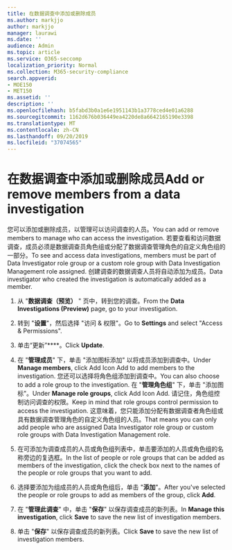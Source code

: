 ```yaml
---
title: 在数据调查中添加或删除成员
ms.author: markjjo
author: markjjo
manager: laurawi
ms.date: ''
audience: Admin
ms.topic: article
ms.service: O365-seccomp
localization_priority: Normal
ms.collection: M365-security-compliance
search.appverid:
- MOE150
- MET150
ms.assetid: ''
description: ''
ms.openlocfilehash: b5fabd3b0a1e6e1951143b1a3778ced4e01a6288
ms.sourcegitcommit: 1162d676b036449ea4220de8a6642165190e3398
ms.translationtype: MT
ms.contentlocale: zh-CN
ms.lasthandoff: 09/20/2019
ms.locfileid: "37074565"
---
```

# <a name="add-or-remove-members-from-a-data-investigation"></a><span data-ttu-id="3f15f-102">在数据调查中添加或删除成员</span><span class="sxs-lookup"><span data-stu-id="3f15f-102">Add or remove members from a data investigation</span></span>

<span data-ttu-id="3f15f-103">您可以添加或删除成员，以管理可以访问调查的人员。</span><span class="sxs-lookup"><span data-stu-id="3f15f-103">You can add or remove members to manage who can access the investigation.</span></span> <span data-ttu-id="3f15f-104">若要查看和访问数据调查，成员必须是数据调查员角色组或分配了数据调查管理角色的自定义角色组的一部分。</span><span class="sxs-lookup"><span data-stu-id="3f15f-104">To see and access data investigations, members must be part of Data Investigator role group or a custom role group with Data Investigation Management role assigned.</span></span> <span data-ttu-id="3f15f-105">创建调查的数据调查人员将自动添加为成员。</span><span class="sxs-lookup"><span data-stu-id="3f15f-105">Data investigator who created the investigation is automatically added as a member.</span></span>

1. <span data-ttu-id="3f15f-106">从 "**数据调查（预览）** " 页中，转到您的调查。</span><span class="sxs-lookup"><span data-stu-id="3f15f-106">From the **Data Investigations (Preview)** page, go to your investigation.</span></span>

2. <span data-ttu-id="3f15f-107">转到 "**设置**"，然后选择 "访问 & 权限"。</span><span class="sxs-lookup"><span data-stu-id="3f15f-107">Go to **Settings** and select "Access & Permissions".</span></span>
 
3. <span data-ttu-id="3f15f-108">单击“更新”\*\*\*\*。</span><span class="sxs-lookup"><span data-stu-id="3f15f-108">Click **Update**.</span></span>
 
4. <span data-ttu-id="3f15f-109">在 "**管理成员**" 下，单击 "添加图标添加" 以将成员添加到调查中。</span><span class="sxs-lookup"><span data-stu-id="3f15f-109">Under **Manage members**, click Add Icon Add to add members to the investigation.</span></span> <span data-ttu-id="3f15f-110">您还可以选择将角色组添加到调查中。</span><span class="sxs-lookup"><span data-stu-id="3f15f-110">You can also choose to add a role group to the investigation.</span></span> <span data-ttu-id="3f15f-111">在 "**管理角色组**" 下，单击 "添加图标"。</span><span class="sxs-lookup"><span data-stu-id="3f15f-111">Under **Manage role groups**, click Add Icon Add.</span></span> 
     <span data-ttu-id="3f15f-112">请记住，角色组控制访问调查的权限。</span><span class="sxs-lookup"><span data-stu-id="3f15f-112">Keep in mind that role groups control permission to access the investigation.</span></span> <span data-ttu-id="3f15f-113">这意味着，您只能添加分配有数据调查者角色组或具有数据调查管理角色的自定义角色组的人员。</span><span class="sxs-lookup"><span data-stu-id="3f15f-113">That means you can only add people who are assigned Data Investigator role group or custom role groups with Data Investigation Management role.</span></span>
 
5. <span data-ttu-id="3f15f-114">在可添加为调查成员的人员或角色组列表中，单击要添加的人员或角色组的名称旁边的复选框。</span><span class="sxs-lookup"><span data-stu-id="3f15f-114">In the list of people or role groups that can be added as members of the investigation, click the check box next to the names of the people or role groups that you want to add.</span></span>

6. <span data-ttu-id="3f15f-115">选择要添加为组成员的人员或角色组后，单击 "**添加**"。</span><span class="sxs-lookup"><span data-stu-id="3f15f-115">After you've selected the people or role groups to add as members of the group, click **Add**.</span></span>

7. <span data-ttu-id="3f15f-116">在 "**管理此调查**" 中，单击 "**保存**" 以保存调查成员的新列表。</span><span class="sxs-lookup"><span data-stu-id="3f15f-116">In **Manage this investigation**, click **Save** to save the new list of investigation members.</span></span>

8. <span data-ttu-id="3f15f-117">单击 "**保存**" 以保存调查成员的新列表。</span><span class="sxs-lookup"><span data-stu-id="3f15f-117">Click **Save** to save the new list of investigation members.</span></span>

